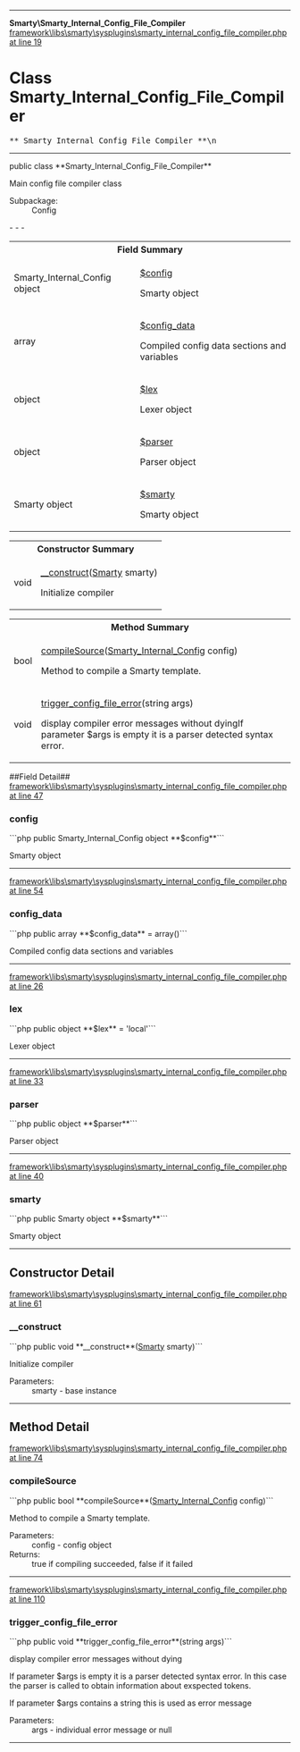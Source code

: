 - - -

**Smarty\Smarty_Internal_Config_File_Compiler**
<a href="https://github.com/JeyDotC/Hirudo-docs/blob/master/source/framework/libs/smarty/sysplugins/smarty_internal_config_file_compiler.php.md#line19" class="location">framework\libs\smarty\sysplugins\smarty_internal_config_file_compiler.php at line 19</a>

# Class Smarty_Internal_Config_File_Compiler #

<pre class="tree">** Smarty_Internal_Config_File_Compiler **\n</pre>

- - -

<p class="signature">public  class **Smarty_Internal_Config_File_Compiler**</p>

<div class="comment" id="overview_description"><p>Main config file compiler class</p></div>

<dl>
<dt>Subpackage:</dt>
<dd>Config</dd>
</dl>
- - -

<table id="summary_field">
<tr><th colspan="2">Field Summary</th></tr>
<tr>
<td class="type"> Smarty_Internal_Config object</td>
<td class="description"><p class="name"><a href="#config">$config</a></p><p class="description">Smarty object</p></td>
</tr>
<tr>
<td class="type"> array</td>
<td class="description"><p class="name"><a href="#config_data">$config_data</a></p><p class="description">Compiled config data sections and variables</p></td>
</tr>
<tr>
<td class="type"> object</td>
<td class="description"><p class="name"><a href="#lex">$lex</a></p><p class="description">Lexer object</p></td>
</tr>
<tr>
<td class="type"> object</td>
<td class="description"><p class="name"><a href="#parser">$parser</a></p><p class="description">Parser object</p></td>
</tr>
<tr>
<td class="type"> Smarty object</td>
<td class="description"><p class="name"><a href="#smarty">$smarty</a></p><p class="description">Smarty object</p></td>
</tr>
</table>

<table id="summary_constructor">
<tr><th colspan="2">Constructor Summary</th></tr>
<tr>
<td class="type"> void</td>
<td class="description"><p class="name"><a href="#__construct()">__construct</a>(<a href="../smarty/smarty.html">Smarty</a> smarty)</p><p class="description">Initialize compiler</p></td>
</tr>
</table>

<table id="summary_method">
<tr><th colspan="2">Method Summary</th></tr>
<tr>
<td class="type"> bool</td>
<td class="description"><p class="name"><a href="#compileSource()">compileSource</a>(<a href="../smarty/smarty_internal_config.html">Smarty_Internal_Config</a> config)</p><p class="description">Method to compile a Smarty template.</p></td>
</tr>
<tr>
<td class="type"> void</td>
<td class="description"><p class="name"><a href="#trigger_config_file_error()">trigger_config_file_error</a>(string args)</p><p class="description">display compiler error messages without dyingIf parameter $args is empty it is a parser detected syntax error.
</p></td>
</tr>
</table>

##Field Detail##
<a href="https://github.com/JeyDotC/Hirudo-docs/blob/master/source/framework/libs/smarty/sysplugins/smarty_internal_config_file_compiler.php.md#line47" class="location">framework\libs\smarty\sysplugins\smarty_internal_config_file_compiler.php at line 47</a>

<h3 id="config">config</h3>
```php
public  Smarty_Internal_Config object **$config**```
<div class="details">
<p>Smarty object</p></div>

- - -

<a href="https://github.com/JeyDotC/Hirudo-docs/blob/master/source/framework/libs/smarty/sysplugins/smarty_internal_config_file_compiler.php.md#line54" class="location">framework\libs\smarty\sysplugins\smarty_internal_config_file_compiler.php at line 54</a>

<h3 id="config_data">config_data</h3>
```php
public  array **$config_data** = array()```
<div class="details">
<p>Compiled config data sections and variables</p></div>

- - -

<a href="https://github.com/JeyDotC/Hirudo-docs/blob/master/source/framework/libs/smarty/sysplugins/smarty_internal_config_file_compiler.php.md#line26" class="location">framework\libs\smarty\sysplugins\smarty_internal_config_file_compiler.php at line 26</a>

<h3 id="lex">lex</h3>
```php
public  object **$lex** = 'local'```
<div class="details">
<p>Lexer object</p></div>

- - -

<a href="https://github.com/JeyDotC/Hirudo-docs/blob/master/source/framework/libs/smarty/sysplugins/smarty_internal_config_file_compiler.php.md#line33" class="location">framework\libs\smarty\sysplugins\smarty_internal_config_file_compiler.php at line 33</a>

<h3 id="parser">parser</h3>
```php
public  object **$parser**```
<div class="details">
<p>Parser object</p></div>

- - -

<a href="https://github.com/JeyDotC/Hirudo-docs/blob/master/source/framework/libs/smarty/sysplugins/smarty_internal_config_file_compiler.php.md#line40" class="location">framework\libs\smarty\sysplugins\smarty_internal_config_file_compiler.php at line 40</a>

<h3 id="smarty">smarty</h3>
```php
public  Smarty object **$smarty**```
<div class="details">
<p>Smarty object</p></div>

- - -

<h2 id="detail_method">Constructor Detail</h2>
<a href="https://github.com/JeyDotC/Hirudo-docs/blob/master/source/framework/libs/smarty/sysplugins/smarty_internal_config_file_compiler.php.md#line61" class="location">framework\libs\smarty\sysplugins\smarty_internal_config_file_compiler.php at line 61</a>

<h3 id="__construct()">__construct</h3>
```php
public  void **__construct**(<a href="../smarty/smarty.html">Smarty</a> smarty)```
<div class="details">
<p>Initialize compiler</p><dl>
<dt>Parameters:</dt>
<dd>smarty - base instance</dd>
</dl>
</div>

- - -

<h2 id="detail_method">Method Detail</h2>
<a href="https://github.com/JeyDotC/Hirudo-docs/blob/master/source/framework/libs/smarty/sysplugins/smarty_internal_config_file_compiler.php.md#line74" class="location">framework\libs\smarty\sysplugins\smarty_internal_config_file_compiler.php at line 74</a>

<h3 id="compileSource()">compileSource</h3>
```php
public  bool **compileSource**(<a href="../smarty/smarty_internal_config.html">Smarty_Internal_Config</a> config)```
<div class="details">
<p>Method to compile a Smarty template.</p><dl>
<dt>Parameters:</dt>
<dd>config - config object</dd>
<dt>Returns:</dt>
<dd>true if compiling succeeded, false if it failed</dd>
</dl>
</div>

- - -

<a href="https://github.com/JeyDotC/Hirudo-docs/blob/master/source/framework/libs/smarty/sysplugins/smarty_internal_config_file_compiler.php.md#line110" class="location">framework\libs\smarty\sysplugins\smarty_internal_config_file_compiler.php at line 110</a>

<h3 id="trigger_config_file_error()">trigger_config_file_error</h3>
```php
public  void **trigger_config_file_error**(string args)```
<div class="details">
<p>display compiler error messages without dying</p><p>If parameter $args is empty it is a parser detected syntax error.
In this case the parser is called to obtain information about exspected tokens.</p><p>If parameter $args contains a string this is used as error message</p><dl>
<dt>Parameters:</dt>
<dd>args - individual error message or null</dd>
</dl>
</div>

- - -

